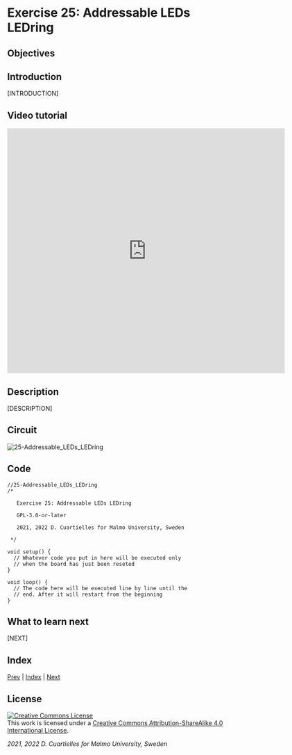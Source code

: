 # Exercise 25: Addressable LEDs LEDring

## Objectives



## Introduction

[INTRODUCTION]





## Video tutorial

<iframe src="https://player.vimeo.com/video/527960956?h=151fee0ae7" width="640" height="564" frameborder="0" allow="autoplay; fullscreen" allowfullscreen></iframe>

## Description

[DESCRIPTION]

## Circuit

![25-Addressable_LEDs_LEDring]()

## Code

```c_cpp
//25-Addressable_LEDs_LEDring
/*

   Exercise 25: Addressable LEDs LEDring

   GPL-3.0-or-later

   2021, 2022 D. Cuartielles for Malmo University, Sweden

 */

void setup() {
  // Whatever code you put in here will be executed only 
  // when the board has just been reseted
}

void loop() {
  // The code here will be executed line by line until the 
  // end. After it will restart from the beginning
}
```

## What to learn next

[NEXT]

## Index

[Prev](../24-Arrays/24-Arrays.md) |  [Index](../course_index.md) |  [Next](../26-Experiment_with_actuators/26-Experiment_with_actuators.md)

## License

<a rel="license" href="http://creativecommons.org/licenses/by-sa/4.0/"><img alt="Creative Commons License" style="border-width:0" src="https://i.creativecommons.org/l/by-sa/4.0/80x15.png" /></a><br />This work is licensed under a <a rel="license" href="http://creativecommons.org/licenses/by-sa/4.0/">Creative Commons Attribution-ShareAlike 4.0 International License</a>.

*2021, 2022 D. Cuartielles for Malmo University, Sweden*

